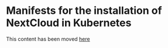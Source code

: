 # Manifests for the installation of NextCloud in Kubernetes

This content has been moved [here](https://github.com/maximemoreillon/kubernetes-manifests)
